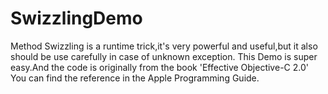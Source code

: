 # SwizzlingDemo
Method Swizzling is a runtime trick,it's very powerful and useful,but it also should be use carefully in case of unknown exception.
This Demo is super easy.And the code is originally from the book 'Effective Objective-C 2.0'
You can find the reference in the Apple Programming Guide.
